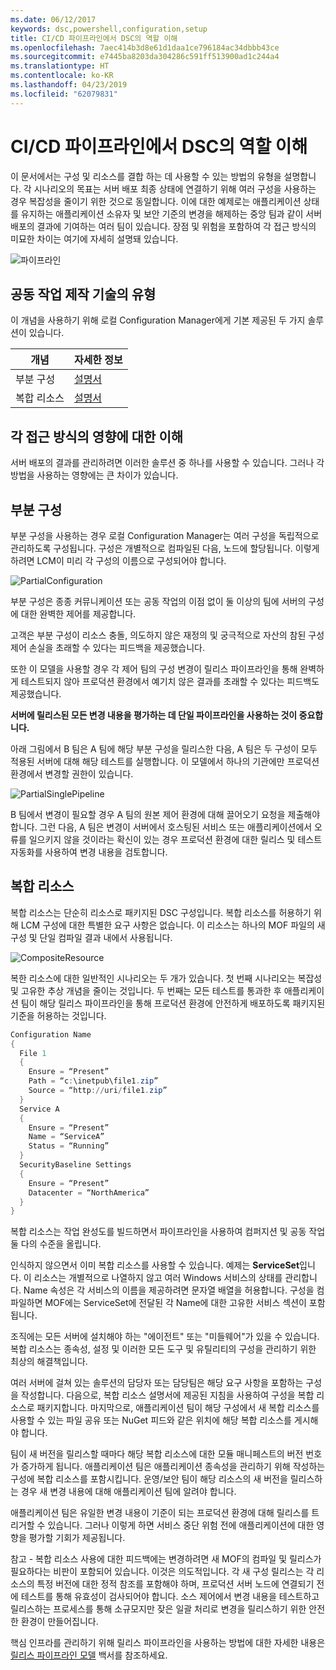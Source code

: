```yaml
---
ms.date: 06/12/2017
keywords: dsc,powershell,configuration,setup
title: CI/CD 파이프라인에서 DSC의 역할 이해
ms.openlocfilehash: 7aec414b3d8e61d1daa1ce796184ac34dbbb43ce
ms.sourcegitcommit: e7445ba8203da304286c591ff513900ad1c244a4
ms.translationtype: HT
ms.contentlocale: ko-KR
ms.lasthandoff: 04/23/2019
ms.locfileid: "62079831"
---
```

# <a name="understanding-dscs-role-in-a-cicd-pipeline"></a>CI/CD 파이프라인에서 DSC의 역할 이해

이 문서에서는 구성 및 리소스를 결합 하는 데 사용할 수 있는 방법의 유형을 설명합니다.
각 시나리오의 목표는 서버 배포 최종 상태에 연결하기 위해 여러 구성을 사용하는 경우 복잡성을 줄이기 위한 것으로 동일합니다.
이에 대한 예제로는 애플리케이션 상태를 유지하는 애플리케이션 소유자 및 보안 기준의 변경을 해제하는 중앙 팀과 같이 서버 배포의 결과에 기여하는 여러 팀이 있습니다.
장점 및 위험을 포함하여 각 접근 방식의 미묘한 차이는 여기에 자세히 설명돼 있습니다.

![파이프라인](../images/Pipeline.jpg)

## <a name="types-of-collaborative-authoring-techniques"></a>공동 작업 제작 기술의 유형

이 개념을 사용하기 위해 로컬 Configuration Manager에게 기본 제공된 두 가지 솔루션이 있습니다.

| 개념 | 자세한 정보
|-|-
| 부분 구성 | [설명서](../pull-server/partialConfigs.md)
| 복합 리소스 | [설명서](../resources/authoringResourceComposite.md)

## <a name="understanding-the-impact-of-each-approach"></a>각 접근 방식의 영향에 대한 이해

서버 배포의 결과를 관리하려면 이러한 솔루션 중 하나를 사용할 수 있습니다.
그러나 각 방법을 사용하는 영향에는 큰 차이가 있습니다.

## <a name="partial-configurations"></a>부분 구성

부분 구성을 사용하는 경우 로컬 Configuration Manager는 여러 구성을 독립적으로 관리하도록 구성됩니다.
구성은 개별적으로 컴파일된 다음, 노드에 할당됩니다.
이렇게 하려면 LCM이 미리 각 구성의 이름으로 구성되어야 합니다.

![PartialConfiguration](../images/PartialConfiguration.jpg)

부분 구성은 종종 커뮤니케이션 또는 공동 작업의 이점 없이 둘 이상의 팀에 서버의 구성에 대한 완벽한 제어를 제공합니다.

고객은 부분 구성이 리소스 충돌, 의도하지 않은 재정의 및 궁극적으로 자산의 참된 구성 제어 손실을 초래할 수 있다는 피드백을 제공했습니다.

또한 이 모델을 사용할 경우 각 제어 팀의 구성 변경이 릴리스 파이프라인을 통해 완벽하게 테스트되지 않아 프로덕션 환경에서 예기치 않은 결과를 초래할 수 있다는 피드백도 제공했습니다.

**서버에 릴리스된 모든 변경 내용을 평가하는 데 단일 파이프라인을 사용하는 것이 중요합니다.**

아래 그림에서 B 팀은 A 팀에 해당 부분 구성을 릴리스한 다음, A 팀은 두 구성이 모두 적용된 서버에 대해 해당 테스트를 실행합니다.
이 모델에서 하나의 기관에만 프로덕션 환경에서 변경할 권한이 있습니다.

![PartialSinglePipeline](../images/PartialSinglePipeline.jpg)

B 팀에서 변경이 필요할 경우 A 팀의 원본 제어 환경에 대해 끌어오기 요청을 제출해야 합니다.
그런 다음, A 팀은 변경이 서버에서 호스팅된 서비스 또는 애플리케이션에서 오류를 일으키지 않을 것이라는 확신이 있는 경우 프로덕션 환경에 대한 릴리스 및 테스트 자동화를 사용하여 변경 내용을 검토합니다.

## <a name="composite-resources"></a>복합 리소스

복합 리소스는 단순히 리소스로 패키지된 DSC 구성입니다.
복합 리소스를 허용하기 위해 LCM 구성에 대한 특별한 요구 사항은 없습니다.
이 리소스는 하나의 MOF 파일의 새 구성 및 단일 컴파일 결과 내에서 사용됩니다.

![CompositeResource](../images/CompositeResource.jpg)

복한 리소스에 대한 일반적인 시나리오는 두 개가 있습니다.
첫 번째 시나리오는 복잡성 및 고유한 추상 개념을 줄이는 것입니다.
두 번째는 모든 테스트를 통과한 후 애플리케이션 팀이 해당 릴리스 파이프라인을 통해 프로덕션 환경에 안전하게 배포하도록 패키지된 기준을 허용하는 것입니다.

```PowerShell
Configuration Name
{
  File 1
  {
    Ensure = “Present”
    Path = “c:\inetpub\file1.zip”
    Source = “http://uri/file1.zip”
  }
  Service A
  {
    Ensure = “Present”
    Name = “ServiceA”
    Status = “Running”
  }
  SecurityBaseline Settings
  {
    Ensure = “Present”
    Datacenter = “NorthAmerica”
  }
}
```

복합 리소스는 작업 완성도를 빌드하면서 파이프라인을 사용하여 컴퍼지션 및 공동 작업 둘 다의 수준을 올립니다.

인식하지 않으면서 이미 복합 리소스를 사용할 수 있습니다.
예제는 **ServiceSet**입니다.
이 리소스는 개별적으로 나열하지 않고 여러 Windows 서비스의 상태를 관리합니다.
Name 속성은 각 서비스의 이름을 제공하려면 문자열 배열을 허용합니다.
구성을 컴파일하면 MOF에는 ServiceSet에 전달된 각 Name에 대한 고유한 서비스 섹션이 포함됩니다.

조직에는 모든 서버에 설치해야 하는 "에이전트" 또는 "미들웨어"가 있을 수 있습니다.
복합 리소스는 종속성, 설정 및 이러한 모든 도구 및 유틸리티의 구성을 관리하기 위한 최상의 해결책입니다.

여러 서버에 걸쳐 있는 솔루션의 담당자 또는 담당팀은 해당 요구 사항을 포함하는 구성을 작성합니다.
다음으로, 복합 리소스 설명서에 제공된 지침을 사용하여 구성을 복합 리소스로 패키지합니다.
마지막으로, 애플리케이션 팀이 해당 구성에서 새 복합 리소스를 사용할 수 있는 파일 공유 또는 NuGet 피드와 같은 위치에 해당 복합 리소스를 게시해야 합니다.

팀이 새 버전을 릴리스할 때마다 해당 복합 리소스에 대한 모듈 매니페스트의 버전 번호가 증가하게 됩니다.
애플리케이션 팀은 애플리케이션 종속성을 관리하기 위해 작성하는 구성에 복합 리소스를 포함시킵니다.
운영/보안 팀이 해당 리소스의 새 버전을 릴리스하는 경우 새 변경 내용에 대해 애플리케이션 팀에 알려야 합니다.

애플리케이션 팀은 유일한 변경 내용이 기준이 되는 프로덕션 환경에 대해 릴리스를 트리거할 수 있습니다.
그러나 이렇게 하면 서비스 중단 위험 전에 애플리케이션에 대한 영향을 평가할 기회가 제공됩니다.

참고 - 복합 리소스 사용에 대한 피드백에는 변경하려면 새 MOF의 컴파일 및 릴리스가 필요하다는 비판이 포함되어 있습니다.
이것은 의도적입니다.
각 새 구성 릴리스는 각 리소스의 특정 버전에 대한 정적 참조를 포함해야 하며, 프로덕션 서버 노드에 연결되기 전에 테스트를 통해 유효성이 검사되어야 합니다.
소스 제어에서 변경 내용을 테스트하고 릴리스하는 프로세스를 통해 소규모지만 잦은 일괄 처리로 변경을 릴리스하기 위한 안전한 환경이 만들어집니다.

핵심 인프라를 관리하기 위해 릴리스 파이프라인을 사용하는 방법에 대한 자세한 내용은 [릴리스 파이프라인 모델](../further-reading/whitepapers.md) 백서를 참조하세요.

